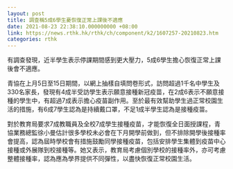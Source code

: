 ```yaml
---
layout: post
title: 調查稱5成6學生憂恢復正常上課後不適應
date: 2021-08-23 22:38:10.000000000 +08:00
link: https://news.rthk.hk/rthk/ch/component/k2/1607257-20210823.htm
categories: rthk
---
```


有調查發現，近半學生表示停課期間感到更大壓力，5成6學生擔心恢復正常上課後會不適應。

青協在上月5日至15日期間，以網上抽樣自填問卷形式，訪問超過1千名中學生及330名家長，發現有4成半受訪學生表示願意接種新冠疫苗，在2成6表示不願意接種的學生中，有超過7成表示擔心疫苗副作用。至於最有效幫助學生過正常校園生活的措施，有6成7學生認為是持續戴口罩，不足1成半學生認為是接種疫苗。

對於教育局要求7成教職員及全校7成學生接種疫苗，才能恢復全日面授課程，青協業務總監徐小曼估計很多學校未必會在下月開學前做到，但不排除開學後接種率會提高，認為屆時學校會有措施鼓勵同學接種疫苗，包括安排學生集體到疫苗中心接種或外展隊到校接種等。她又表示，教育局考慮個別學校的接種率外，亦可考慮整體接種率，認為應為學界提供不同彈性，以盡快恢復正常校園生活。
